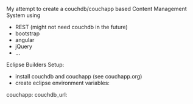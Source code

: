 My attempt to create a couchdb/couchapp based Content Management System using 

- REST (might not need couchdb in the future)
- bootstrap
- angular
- jQuery
- ...


Eclipse Builders Setup:

- install couchdb and couchapp
(see couchapp.org)
- create eclipse environment variables:

couchapp: <path to couchapp bin>
couchdb_url: <url of couchdb to use>
